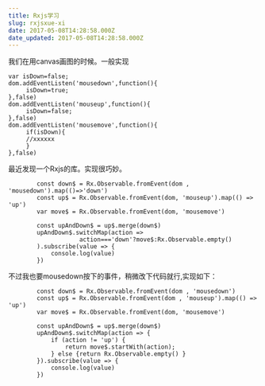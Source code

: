 ```yaml
---
title: Rxjs学习
slug: rxjsxue-xi
date: 2017-05-08T14:28:58.000Z
date_updated: 2017-05-08T14:28:58.000Z
---
```


我们在用canvas画图的时候。一般实现

    var isDown=false;
    dom.addEventListen('mousedown',function(){
         isDown=true;
    },false)
    dom.addEventListen('mouseup',function(){
         isDown=false;
    },false)
    dom.addEventListen('mousemove',function(){
         if(isDown){
         //xxxxxx
         }
    },false)
    

最近发现一个Rxjs的库。实现很巧妙。

    		const down$ = Rx.Observable.fromEvent(dom , 'mousedown').map(()=>'down')
    		const up$ = Rx.Observable.fromEvent(dom, 'mouseup').map(() => 'up')
    		var move$ = Rx.Observable.fromEvent(dom, 'mousemove')
    
    		const upAndDown$ = up$.merge(down$)
    		upAndDown$.switchMap(action => 
                        action==='down'?move$:Rx.Observable.empty() 
    		).subscribe(value => {
    			console.log(value)
    		})
    

不过我也要mousedown按下的事件，稍微改下代码就行,实现如下：

    	
    		const down$ = Rx.Observable.fromEvent(dom , 'mousedown')
    		const up$ = Rx.Observable.fromEvent(dom , 'mouseup').map(() => 'up')
    		var move$ = Rx.Observable.fromEvent(dom, 'mousemove')
    
    		const upAndDown$ = up$.merge(down$)
    		upAndDown$.switchMap(action => {
    			if (action != 'up') {
    				return move$.startWith(action);
    			} else {return Rx.Observable.empty() }
    		}).subscribe(value => {
    			console.log(value)
    		})
    
